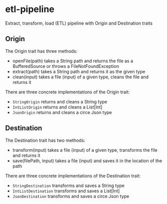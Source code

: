 # etl-pipeline

Extract, transform, load (ETL) pipeline with Origin and Destination traits

## Origin

The Origin trait has three methods:
- openFile(path) takes a String path and returns the file as a BufferedSource or throws a FileNotFoundException
- extract(path) takes a String path and returns it as the given type
- clean(input) takes a file (input) of a given type, cleans the file and returns it

There are three concrete implementations of the Origin trait:
- `StringOrigin` returns and cleans a String type
- `IntListOrigin` returns and cleans a List[Int]
- `JsonOrigin` returns and cleans a circe Json type

## Destination

The Destination trait has two methods:
- transform(input) takes a file (input) of a given type, transforms the file and returns it
- save(filePath, input) takes a file (input) and saves it in the location of the path

There are three concrete implementations of the Destination trait:
- `StringDestination` transforms and saves a String type
- `IntListDestination` transforms and saves a List[Int]
- `JsonDestination` transforms and saves a circe Json type